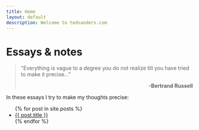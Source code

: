```yaml
---
title: Home
layout: default
description: Welcome to tedsanders.com
---
```


# Essays & notes

>"Everything is vague to a degree you do not realize till you have tried to make it precise..."
><p style="font-weight: bold; text-align: right">-Bertrand Russell</p>

In these essays I try to make my thoughts precise:

<ul class="no-bullets">
  {% for post in site.posts %}
    <li class="list-row">
    	<div class="clearfix">
	    	<a class="align-left list-title" href="{{ post.url }}">{{ post.title }}</a>
	    	<!-- span class="align-right date list-date"><time datetime="{{post.date|date:"%F"}}">{{post.date|date:"%d %b %Y"}}</time></span -->
    	</div>
    </li>
  {% endfor %}
</ul>